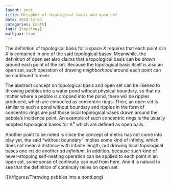 ```yaml
---
layout: post
title: Metaphor of topological basis and open set
date: 2018-12-03
categories: [math]
tags: [topology]
mathjax: true
---
```



The definition of topological basis for a space $X$ requires that each point $x$ in $X$ is contained in one of the said topological bases. Meanwhile, the definition of open set also claims that a topological basis can be *drawn* around each point of the set. Because the topological basis itself is also an open set, such operation of drawing *neighborhood* around each point can be continued forever. 

The abstract concept on topological basis and open set can be likened to throwing pebbles into a water pond without physical boundary, so that no matter where a pebble is dropped into the pond, there will be ripples produced, which are embodied as concentric rings. Then, an open set is similar to such a pond without boundary and ripples in the form of concentric rings are just those local topological bases drawn around the pebble’s incidence point. An example of such concentric rings is the usually adopted topological bases for $\mathbb{R}^n$ which are defined as open balls.

Another point to be noted is since the concept of metric has not come into play yet, the said “without boundary” implies some kind of infinity, which does not mean a distance with infinite length, but drawing local topological bases one inside another *ad infinitum*. In addition, because such kind of never-stopping self-nesting operation can be applied to each point in an open set, some sense of continuity can bud from here. And it is natural to see that the definition of continuity relies on open set.

![](/figures/Throwing pebbles into a pond.png)

